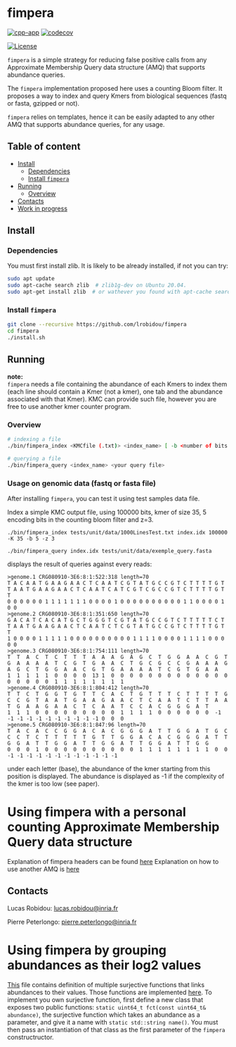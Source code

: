 # fimpera <!-- omit in toc -->

[![cpp-app](https://github.com/lrobidou/fimpera/actions/workflows/ci.yml/badge.svg)](https://github.com/lrobidou/fimpera/actions/workflows/ci.yml)
[![codecov](https://codecov.io/gh/lrobidou/fimpera/branch/master/graph/badge.svg?token=CXO15KTTYE)](https://codecov.io/gh/lrobidou/fimpera)

[![License](http://img.shields.io/:license-affero-blue.svg)](http://www.gnu.org/licenses/agpl-3.0.en.html)


`fimpera` is a simple strategy for reducing false positive calls from any Approximate Membership Query data structure (AMQ) that supports abundance queries. <!-- With no drawbacks (in particular no false positive), queries are two times faster with two orders of magnitudes less false positive calls. (TODO: check this statement) --> 

<!-- TODO image -->

The `fimpera` implementation proposed here uses a counting Bloom filter. It proposes a way to index and query Kmers from biological sequences (fastq or fasta, gzipped or not). <!-- , possibly considering only canonical Kmers). (TODO: code and check)--> <!-- or from any textual data (TODO code and check) -->

`fimpera` relies on templates, hence it can be easily adapted to any other AMQ that supports abundance queries, for any usage.

## Table of content <!-- omit in toc -->

- [Install](#install)
  - [Dependencies](#dependencies)
  - [Install `fimpera`](#install-fimpera)
- [Running](#running)
  - [Overview](#overview)
- [Contacts](#contacts)
- [Work in progress](#work-in-progress)

## Install 
### Dependencies

You must first install zlib. It is likely to be already installed, if not you can try:
```bash
sudo apt update
sudo apt-cache search zlib  # zlib1g-dev on Ubuntu 20.04.
sudo apt-get install zlib  # or wathever you found with apt-cache search
```


### Install `fimpera`

```bash
git clone --recursive https://github.com/lrobidou/fimpera
cd fimpera
./install.sh
```

<!-- ## Reproduce paper results -->
<!-- TODO -->
## Running
**note:**  
`fimpera` needs a file containing the abundance of each Kmers to index them (each line should contain a Kmer (not a kmer), one tab and the abundance associated with that Kmer). KMC can provide such file, however you are free to use another kmer counter program.
### Overview

```bash
# indexing a file
./bin/fimpera_index <KMCfile (.txt)> <index_name> [ -b <number of bits per buckets in the filter> -K <K> -z <z> --canonical ]

# querying a file
./bin/fimpera_query <index_name> <your query file>
```


### Usage on genomic data (fastq or fasta file)
After installing `fimpera`, you can test it using test samples data file.

Index a simple KMC output file, using 100000 bits, kmer of size 35, 5 encoding bits in the counting bloom filter and z=3.
```
./bin/fimpera_index tests/unit/data/1000LinesTest.txt index.idx 100000 -K 35 -b 5 -z 3
```
```
./bin/fimpera_query index.idx tests/unit/data/exemple_query.fasta                     
```
displays the result of queries against every reads:
```
>genome.1 CRG080910-3E6:8:1:522:318 length=70
T A C A A T G A A G A A C T C A A T C G T A T G C C G T C T T T T G T T A A T G A A G A A C T C A A T C A T C G T C G C C G T C T T T T G T T 
0 0 0 0 0 0 1 1 1 1 1 1 1 0 0 0 0 1 0 0 0 0 0 0 0 0 0 0 1 1 0 0 0 0 1 0 0 
>genome.2 CRG080910-3E6:8:1:351:650 length=70
G A C A T C A C A T G C T G G G T C G T A T G C C G T C T T T T T C T T A A T G A A G A A C T C A A T C T C G T A T G C C G T C T T T T G T T 
1 0 0 0 0 1 1 1 1 1 0 0 0 0 0 0 0 0 0 0 1 1 1 1 0 0 0 0 1 1 1 1 0 0 0 0 0 
>genome.3 CRG080910-3E6:8:1:754:111 length=70
T  T  A  C  T  C  T  T  T  A  A  A  G  A  G  C  T  G  G  A  A  C  G  T  G  A  A  A  A  T  C  G  T  G  A  A  C  T  G  C  G  C  C  G  A  A  A  G  A  G  C  T  G  G  A  A  C  G  T  G  A  A  A  A  T  C  G  T  G  A  A  
1  1  1  1  1  0  0  0  0  13 1  0  0  0  0  0  0  0  0  0  0  0  0  0  0  0  0  0  0  1  1  1  1  1  1  1  1  
>genome.4 CRG080910-3E6:8:1:804:412 length=70
T  T  C  T  G  G  T  G  T  T  C  A  C  T  G  T  T  T  C  T  T  T  T  G  C  C  G  T  A  A  T  G  A  A  G  A  A  C  T  C  A  A  T  C  T  T  A  A  T  G  A  A  G  A  A  C  T  C  A  A  T  C  C  A  C  G  G  G  A  T  
1  1  1  0  0  0  0  0  0  0  0  0  1  1  1  1  0  0  0  0  0  0  -1 -1 -1 -1 -1 -1 -1 -1 -1 -1 -1 0  0  0  
>genome.5 CRG080910-3E6:8:1:847:96 length=70
T  A  C  A  C  C  G  G  A  C  A  C  G  G  G  A  T  T  G  G  A  T  G  C  C  C  T  C  T  T  T  T  T  G  T  T  G  G  A  C  A  C  G  G  G  A  T  T  G  G  A  T  T  G  G  A  T  T  G  G  A  T  T  G  G  A  T  T  G  G  
0  0  0  1  0  0  0  0  0  0  0  0  0  0  1  1  1  1  1  1  1  1  0  0  -1 -1 -1 -1 -1 -1 -1 -1 -1 -1 -1 -1 
```
under each letter (base), the abundance of the kmer starting from this position is displayed. The abundance is displayed as -1 if the complexity of the kmer is too low (see paper).

# Using fimpera with a personal counting Approximate Membership Query data structure
Explanation of fimpera headers can be found [here](lib/include/fimpera-lib/README.md)
Explanation on how to use another AMQ is [here](lib/include/fimpera-lib/README.md#cbfhpp)

## Contacts

Lucas Robidou: lucas.robidou@inria.fr

Pierre Peterlongo: pierre.peterlongo@inria.fr

<!-- # Citation -->

<!-- TODO -->

# Using fimpera by grouping abundances as their log2 values

[This](https://github.com/lrobidou/fimpera/blob/master/lib/include/fimpera-lib/abundanceToIdentifierStrategy.hpp) file contains definition of multiple surjective functions that links abundances to their values. Those functions are implemented [here](https://github.com/lrobidou/fimpera/blob/master/lib/src/abundanceToIdentifierStrategy.cpp). To implement you own surjective function, first define a new class that exposes two public functions: `static uint64_t fct(const uint64_t& abundance)`, the surjective function which takes an abundance as a parameter, and give it a name with `static std::string name()`. You must then pass an instantiation of that class as the first parameter of the `fimpera` constructructor. 



<!-- ## Reproduce paper results -->
<!-- TODO -->

